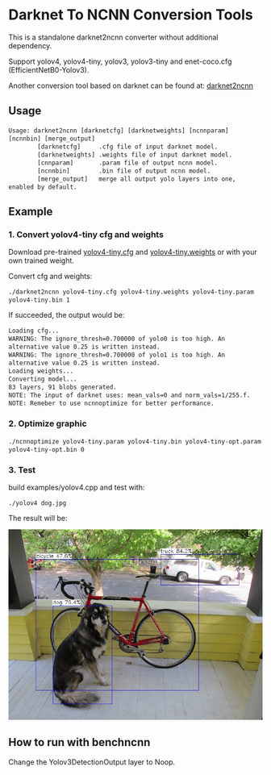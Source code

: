# Darknet To NCNN Conversion Tools

This is a standalone darknet2ncnn converter without additional dependency.

Support yolov4, yolov4-tiny, yolov3, yolov3-tiny and enet-coco.cfg (EfficientNetB0-Yolov3).

Another conversion tool based on darknet can be found at: [darknet2ncnn](https://github.com/xiangweizeng/darknet2ncnn)

## Usage

```
Usage: darknet2ncnn [darknetcfg] [darknetweights] [ncnnparam] [ncnnbin] [merge_output]
        [darknetcfg]     .cfg file of input darknet model.
        [darknetweights] .weights file of input darknet model.
        [cnnparam]       .param file of output ncnn model.
        [ncnnbin]        .bin file of output ncnn model.
        [merge_output]   merge all output yolo layers into one, enabled by default.
```

## Example

### 1. Convert yolov4-tiny cfg and weights

Download pre-trained [yolov4-tiny.cfg](https://raw.githubusercontent.com/AlexeyAB/darknet/master/cfg/yolov4-tiny.cfg) and [yolov4-tiny.weights](https://github.com/AlexeyAB/darknet/releases/download/darknet_yolo_v4_pre/yolov4-tiny.weights) or with your own trained weight.

Convert cfg and weights:
```
./darknet2ncnn yolov4-tiny.cfg yolov4-tiny.weights yolov4-tiny.param yolov4-tiny.bin 1
```

If succeeded, the output would be:
```
Loading cfg...
WARNING: The ignore_thresh=0.700000 of yolo0 is too high. An alternative value 0.25 is written instead.
WARNING: The ignore_thresh=0.700000 of yolo1 is too high. An alternative value 0.25 is written instead.
Loading weights...
Converting model...
83 layers, 91 blobs generated.
NOTE: The input of darknet uses: mean_vals=0 and norm_vals=1/255.f.
NOTE: Remeber to use ncnnoptimize for better performance.
```

### 2. Optimize graphic

```
./ncnnoptimize yolov4-tiny.param yolov4-tiny.bin yolov4-tiny-opt.param yolov4-tiny-opt.bin 0
```

### 3. Test

build examples/yolov4.cpp and test with:

```
./yolov4 dog.jpg
```

The result will be:

![](https://github.com/Tencent/ncnn/blob/master/tools/darknet/output.jpg)


## How to run with benchncnn

Change the Yolov3DetectionOutput layer to Noop.

